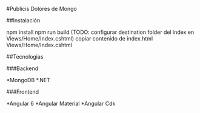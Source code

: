 #Publicis Dolores de Mongo

##Instalación

npm install
npm run build (TODO: configurar destination folder del index en Views/Home/Index.cshtml)
copiar contenido de index.html Views/Home/Index.cshtml 


##Tecnologias

###Backend

*MongoDB
*.NET

###Frontend

*Angular 6
*Angular Material
*Angular Cdk
